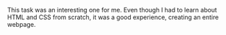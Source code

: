 This task was an interesting one for me. Even though I had to learn about HTML and CSS from scratch, it was a good experience, creating an entire webpage. 
